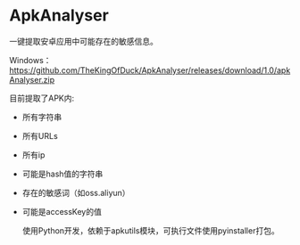 # ApkAnalyser

一键提取安卓应用中可能存在的敏感信息。

Windows：https://github.com/TheKingOfDuck/ApkAnalyser/releases/download/1.0/apkAnalyser.zip


目前提取了APK内:
* 所有字符串
* 所有URLs
* 所有ip
* 可能是hash值的字符串
* 存在的敏感词（如oss.aliyun）
* 可能是accessKey的值
  
  使用Python开发，依赖于apkutils模块，可执行文件使用pyinstaller打包。
